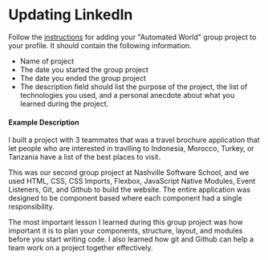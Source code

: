# Updating LinkedIn

Follow the [instructions](https://www.linkedin.com/help/linkedin/answer/43524/adding-and-editing-projects-on-your-profile?lang=en) for adding your "Automated World" group project to your profile. It should contain the following information.

* Name of project
* The date you started the group project
* The date you ended the group project
* The description field should list the purpose of the project, the list of technologies you used, and a personal anecdote about what you learned during the project.

#### Example Description

I built a project with 3 teammates that was a travel brochure application that let people who are interested in travlling to Indonesia, Morocco, Turkey, or Tanzania have a list of the best places to visit.

This was our second group project at Nashville Software School, and we used HTML, CSS, CSS Imports, Flexbox, JavaScript Native Modules, Event Listeners, Git, and Github to build the website. The entire application was designed to be component based where each component had a single responsibility.

The most important lesson I learned during this group project was how important it is to plan your components, structure, layout, and modules before you start writing code. I also learned how git and Github can help a team work on a project together effectively.


